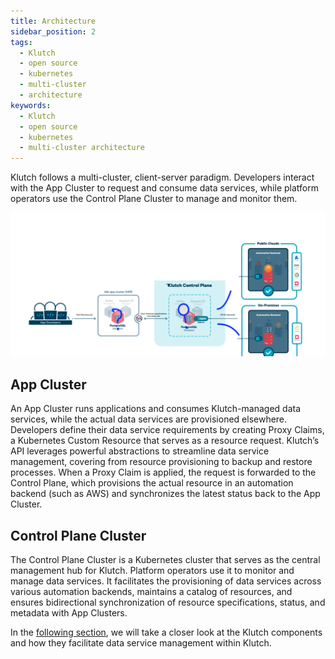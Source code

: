 ```yaml
---
title: Architecture
sidebar_position: 2
tags:
  - Klutch
  - open source
  - kubernetes
  - multi-cluster
  - architecture
keywords:
  - Klutch
  - open source
  - kubernetes
  - multi-cluster architecture
---
```


Klutch follows a multi-cluster, client-server paradigm. Developers interact with the App Cluster to request and consume
data services, while platform operators use the Control Plane Cluster to manage and monitor them.

![High Level Architecture](../img/high_level_architecture.png)

## App Cluster

An App Cluster runs applications and consumes Klutch-managed data services, while the actual data services are
provisioned elsewhere. Developers define their data service requirements by creating Proxy Claims, a Kubernetes Custom
Resource that serves as a resource request. Klutch’s API leverages powerful abstractions to streamline data service
management, covering from resource provisioning to backup and restore processes. When a Proxy Claim is applied, the
request is forwarded to the Control Plane, which provisions the actual resource in an automation backend (such as AWS)
and synchronizes the latest status back to the App Cluster.

## Control Plane Cluster

The Control Plane Cluster is a Kubernetes cluster that serves as the central management hub for Klutch. Platform
operators use it to monitor and manage data services. It facilitates the provisioning of data services across various
automation backends, maintains a catalog of resources, and ensures bidirectional synchronization of resource
specifications, status, and metadata with App Clusters.

In the [following section](./architecture-deep-dive/), we will take a closer look at the Klutch components and how they
facilitate data service management within Klutch.
